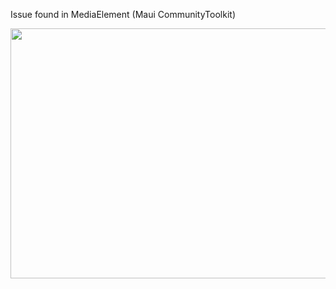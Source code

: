 Issue found in MediaElement (Maui CommunityToolkit)

<img src="https://github.com/CommunityToolkit/Maui/assets/43689290/a0b35edf-038e-4f9c-bc7b-8e4189f9eed1" width=700 height=400>
